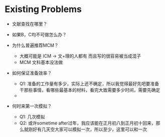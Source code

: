 # Existing Problems

* 文献查找在哪里？
* 如果B，C均不可做怎么办？
* 为什么普遍推荐MCM？
  * 大概可能是 ICM -> 文+理的人都有 而且写的很容易被当成混子
  * MCM 文科基本没法做
* 如何保证准备效率？
  * Q1: 准备的工作量有多少，实际上还不确定，所以我觉得最好先吧要准备干那些事情，看哪些最基本的材料，看完大致需要多少时间，需要先确定
  * 

* 何时来第一次模拟？
  * Q1: 几次模拟
  * Q2: 或许sometime after过年，我应该能在正月初八到正月初十回来，那么就刚好有几天空大家可以模拟一次，所以至少，这里可以和一次